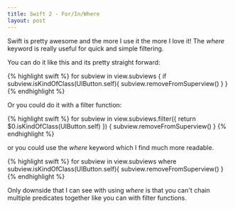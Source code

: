 ```yaml
---
title: Swift 2 - For/In/Where
layout: post
---
```


Swift is pretty awesome and the more I use it the more I love it! The *where* keyword is really useful for quick and simple filtering. 

You can do it like this and its pretty straight forward: 

{% highlight swift %}
for subview in view.subviews {
	if subview.isKindOfClass(UIButton.self){
		subview.removeFromSuperview()
	}
}
{% endhighlight %}

Or you could do it with a filter function: 

{% highlight swift %}
for subview in view.subviews.filter({ return $0.isKindOfClass(UIButton.self) }) {
	subview.removeFromSuperview()
}
{% endhighlight %}

or you could use the *where* keyword which I find much more readable. 

{% highlight swift %}
for subview in view.subviews where subview.isKindOfClass(UIButton.self){
	subview.removeFromSuperview()
}
{% endhighlight %}

Only downside that I can see with using *where* is that you can't chain multiple predicates together like you can with filter functions. 